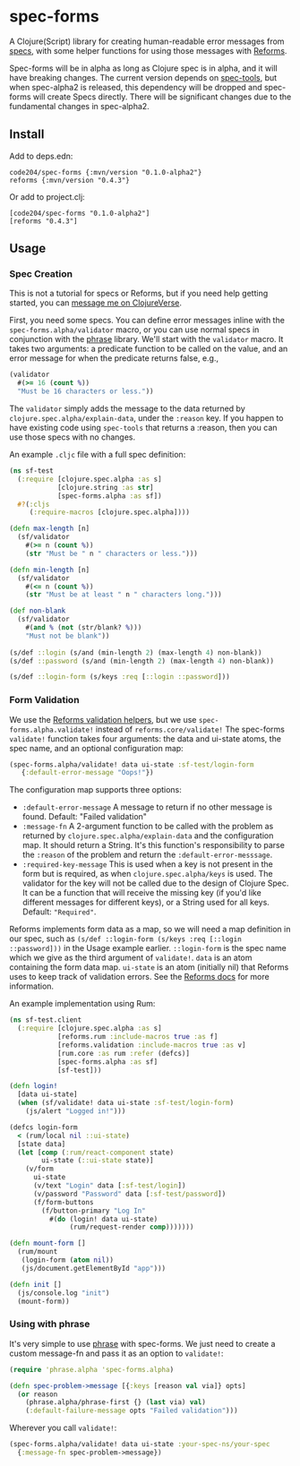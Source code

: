 # spec-forms
A Clojure(Script) library for creating human-readable error messages from [specs](https://clojure.org/guides/spec), with some helper functions for using those messages with [Reforms](https://github.com/bilus/reforms).

Spec-forms will be in alpha as long as Clojure spec is in alpha, and it will have breaking changes. The current version depends on [spec-tools](https://github.com/metosin/spec-tools), but when spec-alpha2 is released, this dependency will be dropped and spec-forms will create Specs directly. There will be significant changes due to the fundamental changes in spec-alpha2.

## Install

Add to deps.edn:
```
code204/spec-forms {:mvn/version "0.1.0-alpha2"}
reforms {:mvn/version "0.4.3"}
```

Or add to project.clj:
```
[code204/spec-forms "0.1.0-alpha2"]
[reforms "0.4.3"]
```

## Usage
### Spec Creation

This is not a tutorial for specs or Reforms, but if you need help getting started, you can [message me on ClojureVerse](https://clojureverse.org/u/john_shaffer).

First, you need some specs. You can define error messages inline with the `spec-forms.alpha/validator` macro, or you can use normal specs in conjunction with the [phrase](https://github.com/alexanderkiel/phrase) library. We'll start with the `validator` macro. It takes two arguments: a predicate function to be called on the value, and an error message for when the predicate returns false, e.g.,
```clojure
(validator
  #(>= 16 (count %))
  "Must be 16 characters or less."))
```
The `validator` simply adds the message to the data returned by `clojure.spec.alpha/explain-data`, under the `:reason` key. If you happen to have existing code using `spec-tools` that returns a :reason, then you can use those specs with no changes.

An example `.cljc` file with a full spec definition:
```clojure
(ns sf-test
  (:require [clojure.spec.alpha :as s]
            [clojure.string :as str]
            [spec-forms.alpha :as sf])
  #?(:cljs
     (:require-macros [clojure.spec.alpha])))

(defn max-length [n]
  (sf/validator
    #(>= n (count %))
    (str "Must be " n " characters or less.")))

(defn min-length [n]
  (sf/validator
    #(<= n (count %))
    (str "Must be at least " n " characters long.")))

(def non-blank
  (sf/validator
    #(and % (not (str/blank? %)))
    "Must not be blank"))
    
(s/def ::login (s/and (min-length 2) (max-length 4) non-blank))
(s/def ::password (s/and (min-length 2) (max-length 4) non-blank))

(s/def ::login-form (s/keys :req [::login ::password]))
```

### Form Validation

We use the [Reforms validation helpers](https://github.com/bilus/reforms#validation), but we use `spec-forms.alpha.validate!` instead of `reforms.core/validate!` The spec-forms `validate!` function takes four arguments: the data and ui-state atoms, the spec name, and an optional configuration map:
```clojure
(spec-forms.alpha/validate! data ui-state :sf-test/login-form
   {:default-error-message "Oops!"})
```
The configuration map supports three options:
* `:default-error-message` A message to return if no other message is found. Default: "Failed validation"
* `:message-fn` A 2-argument function to be called with the problem as returned by `clojure.spec.alpha/explain-data` and the configuration map. It should return a String. It's this function's responsibility to parse the `:reason` of the problem and return the `:default-error-messsage`.
* `:required-key-message` This is used when a key is not present in the form but is required, as when `clojure.spec.alpha/keys` is used. The validator for the key will not be called due to the design of Clojure Spec. It can be a function that will receive the missing key (if you'd like different messages for different keys), or a String used for all keys. Default: `"Required"`.

Reforms implements form data as a map, so we will need a map definition in our spec, such as `(s/def ::login-form (s/keys :req [::login ::password]))` in the Usage example earlier. `::login-form` is the spec name which we give as the third argument of `validate!`. `data` is an atom containing the form data map. `ui-state` is an atom (initially nil) that Reforms uses to keep track of validation errors. See the [Reforms docs](https://github.com/bilus/reforms#validation) for more information.

An example implementation using Rum:
```clojure
(ns sf-test.client
  (:require [clojure.spec.alpha :as s]
            [reforms.rum :include-macros true :as f]
            [reforms.validation :include-macros true :as v]
            [rum.core :as rum :refer (defcs)]
            [spec-forms.alpha :as sf]
            [sf-test]))

(defn login!
  [data ui-state]
  (when (sf/validate! data ui-state :sf-test/login-form)
    (js/alert "Logged in!")))

(defcs login-form
  < (rum/local nil ::ui-state)
  [state data]
  (let [comp (:rum/react-component state)
        ui-state (::ui-state state)]
    (v/form
      ui-state
      (v/text "Login" data [:sf-test/login])
      (v/password "Password" data [:sf-test/password])
      (f/form-buttons
        (f/button-primary "Log In"
          #(do (login! data ui-state)
               (rum/request-render comp)))))))

(defn mount-form []
  (rum/mount
   (login-form (atom nil))
   (js/document.getElementById "app")))

(defn init []
  (js/console.log "init")
  (mount-form))
```

### Using with phrase

It's very simple to use [phrase](https://github.com/alexanderkiel/phrase) with spec-forms. We just need to create a custom message-fn and pass it as an option to `validate!`:

```clojure
(require 'phrase.alpha 'spec-forms.alpha)

(defn spec-problem->message [{:keys [reason val via]} opts]
  (or reason
    (phrase.alpha/phrase-first {} (last via) val)
    (:default-failure-message opts "Failed validation")))
```

Wherever you call `validate!`:
```clojure
(spec-forms.alpha/validate! data ui-state :your-spec-ns/your-spec
  {:message-fn spec-problem->message})
```
